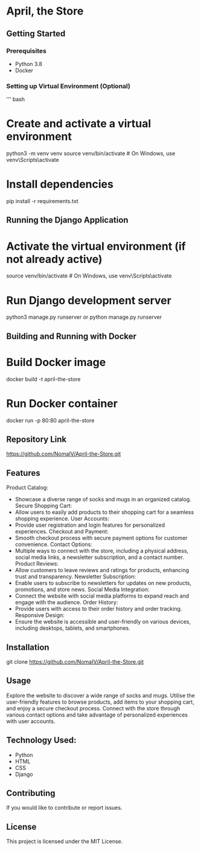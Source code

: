 # April, the Store

## Getting Started

### Prerequisites
- Python 3.8
- Docker

### Setting up Virtual Environment (Optional)
''' bash
# Create and activate a virtual environment
python3 -m venv venv
source venv/bin/activate  # On Windows, use venv\Scripts\activate

# Install dependencies
pip install -r requirements.txt

## Running the Django Application
# Activate the virtual environment (if not already active)
source venv/bin/activate  # On Windows, use venv\Scripts\activate

# Run Django development server
python3 manage.py runserver or python manage.py runserver

## Building and Running with Docker
# Build Docker image
docker build -t april-the-store

# Run Docker container
docker run -p 80:80 april-the-store

## Repository Link
https://github.com/NomaIV/April-the-Store.git

## Features
Product Catalog:
- Showcase a diverse range of socks and mugs in an organized catalog.
Secure Shopping Cart:
- Allow users to easily add products to their shopping cart for a seamless shopping experience.
User Accounts:
- Provide user registration and login features for personalized experiences.
Checkout and Payment:
- Smooth checkout process with secure payment options for customer convenience.
Contact Options:
- Multiple ways to connect with the store, including a physical address, social media links, a newsletter subscription, and a contact number.
Product Reviews:
- Allow customers to leave reviews and ratings for products, enhancing trust and transparency.
Newsletter Subscription:
- Enable users to subscribe to newsletters for updates on new products, promotions, and store news.
Social Media Integration:
- Connect the website with social media platforms to expand reach and engage with the audience.
Order History:
- Provide users with access to their order history and order tracking.
Responsive Design:
- Ensure the website is accessible and user-friendly on various devices, including desktops, tablets, and smartphones.

## Installation
git clone https://github.com/NomaIV/April-the-Store.git

## Usage
Explore the website to discover a wide range of socks and mugs. Utilise the user-friendly features to browse products, add items to your shopping cart, and enjoy a secure checkout process. Connect with the store through various contact options and take advantage of personalized experiences with user accounts.

## Technology Used:
- Python
- HTML
- CSS
- Django

## Contributing
If you would like to contribute or report issues.

## License
This project is licensed under the MIT License.

